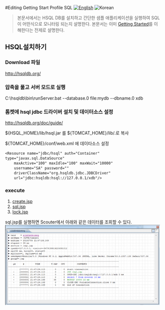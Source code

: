 #Editing Getting Start Profile SQL
[![English](https://img.shields.io/badge/language-English-orange.svg)](Getting-Start-Profile-SQL.md) ![Korean](https://img.shields.io/badge/language-Korean-blue.svg)

> 본문서에서는 HSQL DB를 설치하고 간단한 샘플 애플리케이션을 실행하여
> SQL이 어떤식으로 모니터링 되는지 설명한다.
> 본문서는 이미 [Getting Started](./Getting-Started_kr.md)를 이해한다는 전제로 설명한다.

## HSQL설치하기

### Download 파일  
  http://hsqldb.org/

### 압축을 풀고 서버 모드로 실행
  C:\hsqldb\bin\runServer.bat --database.0 file:mydb --dbname.0 xdb

### 톰켓에 hsql jdbc 드라이버 설치 및 데이터소스 설정
  http://hsqldb.org/doc/guide/

  ${HSQL_HOME}/lib/hsql.jar 를 ${TOMCAT_HOME}/lib/.로 복사 

  ${TOMCAT_HOME}/conf/web.xml 에 데이타소스 설정
```
<Resource name="jdbc/hsql" auth="Container" type="javax.sql.DataSource"
    maxActive="100" maxIdle="100" maxWait="10000"
    username="SA" password=""    
    driverClassName="org.hsqldb.jdbc.JDBCDriver"
    url="jdbc:hsqldb:hsql://127.0.0.1/xdb"/>
```

### execute
1. [create.jsp](https://github.com/scouter-project/scouter-help/blob/master/misc/test-jsp/create.jsp)
2. [sql.jsp](https://github.com/scouter-project/scouter-help/blob/master/misc/test-jsp/sql.jsp)
2. [lock.jsp](https://github.com/scouter-project/scouter-help/blob/master/misc/test-jsp/lock.jsp)

sql.jsp를 실행하면 Scouter에서 아래와 같은 데이터를 조회할 수 있다.
![pic1](../img/main/test_xlog_profile.png)
 